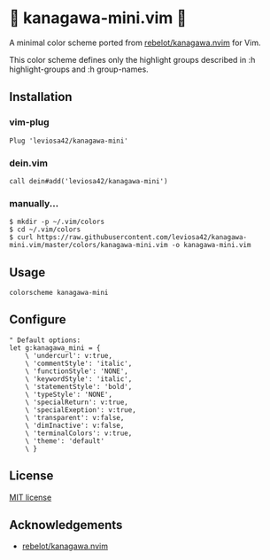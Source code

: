 # :ocean: kanagawa-mini.vim :ocean:

A minimal color scheme ported from [rebelot/kanagawa.nvim] for Vim.

This color scheme defines only the highlight groups described in :h highlight-groups and :h group-names.

## Installation

### vim-plug

```vim
Plug 'leviosa42/kanagawa-mini'
```

### dein.vim

```vim
call dein#add('leviosa42/kanagawa-mini')
```

### manually...

```shell
$ mkdir -p ~/.vim/colors
$ cd ~/.vim/colors
$ curl https://raw.githubusercontent.com/leviosa42/kanagawa-mini.vim/master/colors/kanagawa-mini.vim -o kanagawa-mini.vim
```

## Usage

```vim
colorscheme kanagawa-mini
```

## Configure

```vim
" Default options:
let g:kanagawa_mini = {
    \ 'undercurl': v:true,
    \ 'commentStyle': 'italic',
    \ 'functionStyle': 'NONE',
    \ 'keywordStyle': 'italic',
    \ 'statementStyle': 'bold',
    \ 'typeStyle': 'NONE',
    \ 'specialReturn': v:true,
    \ 'specialExeption': v:true,
    \ 'transparent': v:false,
    \ 'dimInactive': v:false,
    \ 'terminalColors': v:true,
    \ 'theme': 'default'
    \ }
```

## License

[MIT license](/LICENSE)

## Acknowledgements

- [rebelot/kanagawa.nvim]

<!-- links -->
[rebelot/kanagawa.nvim]: https://github.com/rebelot/kanagawa.nvim
[vim-plug]: https://github.com/junegunn/vim-plug
